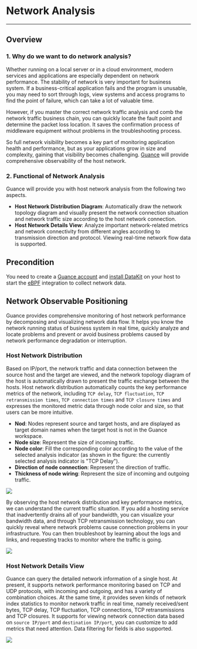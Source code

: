 # Network Analysis
---
## Overview
### 1. Why do we want to do network analysis?

Whether running on a local server or in a cloud environment, modern services and applications are especially dependent on network performance. The stability of network is very important for business system. If a business-critical application fails and the program is unusable, you may need to sort through logs, view systems and access programs to find the point of failure, which can take a lot of valuable time.

However, if you master the correct network traffic analysis and comb the network traffic business chain, you can quickly locate the fault point and determine the packet loss location. It saves the confirmation process of middleware equipment without problems in the troubleshooting process.

So full network visibility becomes a key part of monitoring application health and performance, but as your applications grow in size and complexity, gaining that visibility becomes challenging. [Guance](https://www.guance.com/) will provide comprehensive observability of the host network.

### 2. Functional of Network Analysis

Guance will provide you with host network analysis from the following two aspects.

- **Host Network Distribution Diagram**: Automatically draw the network topology diagram and visually present the network connection situation and network traffic size according to the host network connection.
- **Host Network Details View**: Analyze important network-related metrics and network connectivity from different angles according to transmission direction and protocol. Viewing real-time network flow data is supported.

## Precondition

You need to create a [Guance account](https://www.guance.com) and [install DataKit](../../datakit/datakit-install.md) on your host to start the [eBPF](../../datakit/ebpf.md) integration to collect network data.

## Network Observable Positioning

Guance provides comprehensive monitoring of host network performance by decomposing and visualizing network data flow. It helps you know the network running status of business system in real time, quickly analyze and locate problems and prevent or avoid business problems caused by network performance degradation or interruption.

### Host Network Distribution

Based on IP/port, the network traffic and data connection between the source host and the target are viewed, and the network topology diagram of the host is automatically drawn to present the traffic exchange between the hosts. Host network distribution automatically counts the key performance metrics of the network, including `TCP delay`, `TCP fluctuation`, `TCP retransmission times`, `TCP connection times` and `TCP closure times` and expresses the monitored metric data through node color and size, so that users can be more intuitive.

- **Nod**: Nodes represent source and target hosts, and are displayed as target domain names when the target host is not in the Guance workspace.
- **Node size**: Represent the size of incoming traffic.
- **Node color**: Fill the corresponding color according to the value of the selected analysis indicator (as shown in the figure: the currently selected analysis indicator is "TCP Delay").
- **Direction of node connection**: Represent the direction of traffic.
- **Thickness of node wiring**: Represent the size of incoming and outgoing traffic.

![](../img/7.host_network_2.png)

By observing the host network distribution and key performance metrics, we can understand the current traffic situation. If you add a hosting service that inadvertently drains all of your bandwidth, you can visualize your bandwidth data, and through TCP retransmission technology, you can quickly reveal where network problems cause connection problems in your infrastructure. You can then troubleshoot by learning about the logs and links, and requesting tracks to monitor where the traffic is going.


![](../img/7.host_network_1.gif)



### Host Network Details View

Guance can query the detailed network information of a single host. At present, it supports network performance monitoring based on TCP and UDP protocols, with incoming and outgoing, and has a variety of combination choices. At the same time, it provides seven kinds of network index statistics to monitor network traffic in real time, namely received/sent bytes, TCP delay, TCP fluctuation, TCP connections, TCP retransmissions and TCP closures. It supports for viewing network connection data based on `source IP/port` and `destination IP/port`, you can customize to add metrics that need attention. Data filtering for fields is also supported.

![](../img/7.host_network_3.png)
